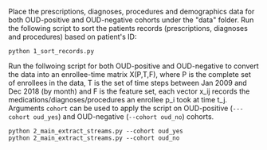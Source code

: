 Place the prescriptions, diagnoses, procedures and demographics data for both OUD-positive and OUD-negative cohorts under the "data" folder. Run the following script to sort the patients records (prescriptions, diagnoses and procedures) based on patient's ID:
```
python 1_sort_records.py
```
Run the follwoing script for both OUD-positive and OUD-negative to convert the data into an enrollee-time matrix X(P,T,F), where P is the complete set of enrollees in the data, T is the set of time steps between Jan 2009 and Dec 2018 (by month) and F is the feature set, each vector x_ij records the medications/diagnoses/procedures an enrollee p_i took at time t_j. Arguments ```cohort``` can be used to apply the script on OUD-positive (```---cohort oud_yes```) and OUD-negative (```--cohort oud_no```) cohorts.
```
python 2_main_extract_streams.py --cohort oud_yes
python 2_main_extract_streams.py --cohort oud_no
```
